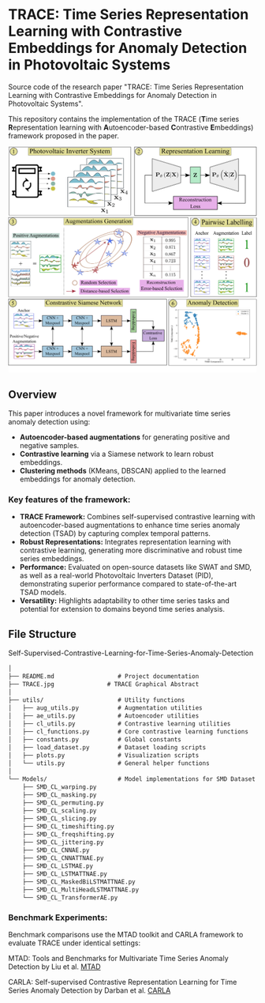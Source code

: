 # TRACE: Time Series Representation Learning with Contrastive Embeddings for Anomaly Detection in Photovoltaic Systems
Source code of the research paper "TRACE: Time Series Representation Learning with Contrastive Embeddings for Anomaly Detection in Photovoltaic Systems". 

This repository contains the implementation of the TRACE (**T**ime series
**R**epresentation learning with **A**utoencoder-based **C**ontrastive **E**mbeddings) framework proposed in the paper.

![TRACE Graphical Abstract](TRACE.jpg)

## Overview
This paper introduces a novel framework for multivariate time series anomaly detection using:
- **Autoencoder-based augmentations** for generating positive and negative samples. 
- **Contrastive learning** via a Siamese network to learn robust embeddings. 
- **Clustering methods** (KMeans, DBSCAN) applied to the learned embeddings for anomaly detection. 


### Key features of the framework:
- **TRACE Framework:** Combines self-supervised contrastive learning with autoencoder-based augmentations to enhance time series anomaly detection (TSAD) by capturing complex temporal patterns.
- **Robust Representations:** Integrates representation learning with contrastive learning, generating more discriminative and robust time series embeddings.
- **Performance:** Evaluated on open-source datasets like SWAT and SMD, as well as a real-world Photovoltaic Inverters Dataset (PID), demonstrating superior performance compared to state-of-the-art TSAD models.
- **Versatility:** Highlights adaptability to other time series tasks and potential for extension to domains beyond time series analysis.

## File Structure

Self-Supervised-Contrastive-Learning-for-Time-Series-Anomaly-Detection
```
│
├── README.md                  # Project documentation
├── TRACE.jpg               # TRACE Graphical Abstract
│
├── utils/                     # Utility functions
│   ├── aug_utils.py           # Augmentation utilities
│   ├── ae_utils.py            # Autoencoder utilities
│   ├── cl_utils.py            # Contrastive learning utilities
│   ├── cl_functions.py        # Core contrastive learning functions
│   ├── constants.py           # Global constants
│   ├── load_dataset.py        # Dataset loading scripts
│   ├── plots.py               # Visualization scripts
│   └── utils.py               # General helper functions
│
└── Models/                    # Model implementations for SMD Dataset
    ├── SMD_CL_warping.py
    ├── SMD_CL_masking.py
    ├── SMD_CL_permuting.py
    ├── SMD_CL_scaling.py
    ├── SMD_CL_slicing.py
    ├── SMD_CL_timeshifting.py
    ├── SMD_CL_freqshifting.py
    ├── SMD_CL_jittering.py
    ├── SMD_CL_CNNAE.py
    ├── SMD_CL_CNNATTNAE.py
    ├── SMD_CL_LSTMAE.py
    ├── SMD_CL_LSTMATTNAE.py
    ├── SMD_CL_MaskedBiLSTMATTNAE.py
    ├── SMD_CL_MultiHeadLSTMATTNAE.py     
    └── SMD_CL_TransformerAE.py 

```
### Benchmark Experiments:
Benchmark comparisons use the MTAD toolkit and CARLA framework to evaluate TRACE under identical settings:

MTAD: Tools and Benchmarks for Multivariate Time Series Anomaly Detection by Liu et al.
[MTAD](https://github.com/OpsPAI/MTAD/tree/main)

CARLA: Self-supervised Contrastive Representation Learning for Time Series Anomaly Detection by Darban et al.
[CARLA](https://github.com/zamanzadeh/CARLA/raw/main/README.md?raw=true)

